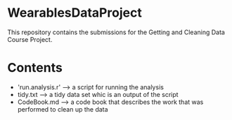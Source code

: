# WearablesDataProject
This repository contains the submissions for the Getting and Cleaning Data Course Project.

# Contents
- 'run.analysis.r' --> a script for running the analysis
- tidy.txt  --> a tidy data set whic is an output of the script 
- CodeBook.md --> a code book that describes the work that was performed to clean up the data
